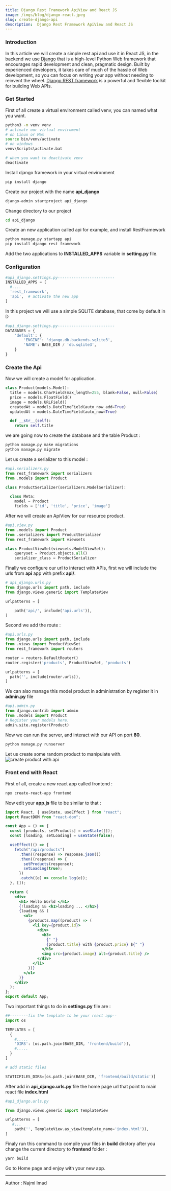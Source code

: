 ```yaml
---
title: Django Rest Framework ApiView and React JS
image: /imgs/blog/django-react.jpeg
slug: create-django-api
description:  Django Rest Framework ApiView and React JS
---
```


### Introduction
In this article we will create a simple rest api and use it in React JS, in the backend we use [Django](https://www.djangoproject.com/) that is a high-level Python Web framework that encourages rapid development and clean, pragmatic design. Built by experienced developers, it takes care of much of the hassle of Web development, so you can focus on writing your app without needing to reinvent the wheel. [Django REST framework](https://www.django-rest-framework.org) is a powerful and flexible toolkit for building Web APIs.

### Get Started
First of all create a virtual environment called venv, you can named what you want.

```bash
python3 -m venv venv
# activate our virtual enviroment
# on Linux or Max
source bin/venv/activate
# on windows
venv\Scripts\activate.bat

# when you want to deactivate venv
deactivate
```

Install django framework in your virtual environment

```bash
pip install django
```

Create our project with the name **api_django**

```bash
django-admin startproject api_django
```

Change directory to our project

```bash
cd api_django
```

Create an new application called api for example, and install RestFramework

```bash
python manage.py startapp api
pip install django rest framework
```

Add the two applications to **INSTALLED_APPS** variable in **setting.py** file.
### Configuration
```python
#api_django.settings.py-------------------------
INSTALLED_APPS = [
  #....
  'rest_framework',
  'api',  # activate the new app
]
```

In this project we will use a simple SQLITE database, that come by default in D

```python
#api_django.settings.py-------------------------
DATABASES = {
    'default': {
        'ENGINE': 'django.db.backends.sqlite3',
        'NAME': BASE_DIR / 'db.sqlite3',
    }
}
```
### Create the Api
Now we will create a model for application.

```python
class Product(models.Model):
  title = models.CharField(max_length=255, blank=False, null=False)
  price = models.FloatField()
  image = models.URLField()
  createdAt = models.DateTimeField(auto_now_add=True)
  updatedAt = models.DateTimeField(auto_now=True)

  def __str__(self):
    return self.title

```

we are going now to create the database and the table Product :

```bash
python manage.py make migrations
python manage.py migrate
```

Let us create a serializer to this model :

```python
#api.serializers.py
from rest_framework import serializers
from .models import Product

class ProductSerializer(serializers.ModelSerializer):

  class Meta:
    model = Product
    fields = ['id', 'title', 'price', 'image']

```

After we will create an ApiView for our resource product.

```python
#api.view.py
from .models import Product
from .serializers import ProductSerializer
from rest_framework import viewsets

class ProductViewSet(viewsets.ModelViewSet):
    queryset = Product.objects.all()
    serializer_class = ProductSerializer

```

Finally we configure our url to interact with APIs, first we will include the urls from **api** app with prefix **api/**.

```python
# api_django.urls.py
from django.urls import path, include
from django.views.generic import TemplateView

urlpatterns = [

    path('api/', include('api.urls')),
]
```

Second we add the route :

```python
#api.urls.py
from django.urls import path, include
from .views import ProductViewSet
from rest_framework import routers

router = routers.DefaultRouter()
router.register('products', ProductViewSet, 'products')

urlpatterns = [
  path('', include(router.urls)),
]

```
We can also manage this model product in administration by register it in <b class="text-danger">admin.py</b> file

```python
#api.admin.py
from django.contrib import admin
from .models import Product
# Register your models here.
admin.site.register(Product)
```
Now we can run the server, and interact with our API on port <b class="text-success">80</b>.

```bash
python manage.py runserver
```
Let us create some random product to manipulate with.
![create product with api](/imgs/blog/django1.png)

### Front end with React

First of all, create a new react app called frontend :

```bash
npx create-react-app frontend

```

Now edit your <b class="text-warning">app.js</b> file to be similar to that :

```jsx
import React, { useState, useEffect } from "react";
import ReactDOM from "react-dom";

const App = () => {
  const [products, setProducts] = useState([]);
  const [loading, setLoading] = useState(false);

  useEffect(() => {
    fetch("/api/products")
      .then((response) => response.json())
      .then((response) => {
        setProducts(response);
        setLoading(true);
      })
      .catch((e) => console.log(e));
  }, []);

  return (
    <div>
      <h1> Hello World </h1>
      {!loading && <h1>loading ... </h1>}
      {loading && (
        <ul>
          {products.map((product) => (
            <li key={product.id}>
              <div>
                <h3>
                  {" "}
                  {product.title} with {product.price} ${" "}
                </h3>
                <img src={product.image} alt={product.title} />
              </div>
            </li>
          ))}
        </ul>
      )}
    </div>
  );
};
export default App;
```

Two important things to do in <b class="badge bg-primary">settings.py</b> file are :

```python
##--------fix the template to be your react app--
import os

TEMPLATES = [
  {
    #.....
    'DIRS': [os.path.join(BASE_DIR, 'frontend/build')],
    #.....
  }
]

# add static files

STATICFILES_DIRS=[os.path.join(BASE_DIR, 'frontend/build/static')]

```

After add in **api_django.urls.py** file the home page url that point to main react file **index.html**

```python
#api_django.urls.py

from django.views.generic import TemplateView

urlpatterns = [
   #...
    path('', TemplateView.as_view(template_name='index.html')),
]

```

Finaly run this command to compile your files in **build** dirctory after you change the current directory to **frontend** folder :

```bash
yarn build
```

Go to Home page and enjoy with your new app.

---

Author : Najmi Imad
